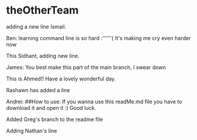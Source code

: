 # theOtherTeam 

adding a new line Ismail.

Ben: learning command line is so hard :''''''(
It's making me cry even harder now

This Sidhant, adding new line.

James: You best make this part of the main branch, I swear down

This is Ahmed!! Have a lovely wonderful day.

Rashawn has added a line 

Andrei: ##How to use:
If you wanna use this readMe.md file you have to download it and open it :) Good luck.

Added Greg's branch to the readme file

Adding Nathan's line